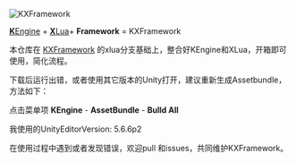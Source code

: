 
![KXFramework](https://github.com/mr-kelly/KXFramework/blob/master/Docs/KXFramework-logo.png)

[**K**Engine](https://github.com/mr-kelly/KEngine) + [**X**Lua](https://github.com/Tencent/xLua)+ **Framework** = KXFramework

本仓库在 [KXFramework](https://github.com/mr-kelly/KXFramework) 的xlua分支基础上，整合好KEngine和XLua，开箱即可使用，简化流程。



下载后运行出错，或者使用其它版本的Unity打开，建议重新生成Assetbundle，方法如下：

点击菜单项 **KEngine** - **AssetBundle** - **Bulld All**



我使用的UnityEditorVersion: 5.6.6p2



在使用过程中遇到或者发现错误，欢迎pull 和issues，共同维护KXFramework。
